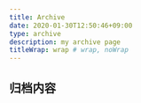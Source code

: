 ```yaml
---
title: Archive
date: 2020-01-30T12:50:46+09:00
type: archive
description: my archive page
titleWrap: wrap # wrap, noWrap
---
```


## 归档内容
